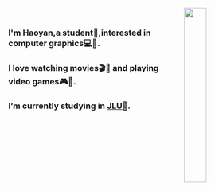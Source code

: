 <br/>  
<img src="https://github-readme-stats.vercel.app/api/top-langs/?username=IMHaoyan&hide_border=true&layout=compact" align="right" style="width: 30%" />
<br />

### <div align="left">I'm Haoyan,a student🐥,interested in computer graphics💻🌷.</div>  
### <div align="left">I love watching movies🎬🍿 and playing video games🎮👾. </div> 
### <div align="left">I’m currently studying in [JLU](https://ccst.jlu.edu.cn/)🔭.</div> 
